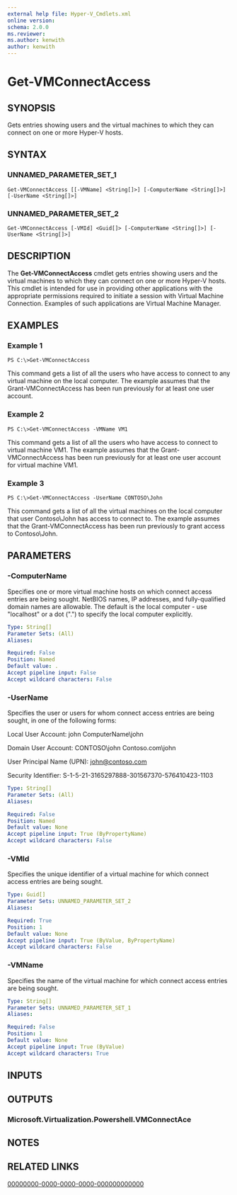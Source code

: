 ```yaml
---
external help file: Hyper-V_Cmdlets.xml
online version: 
schema: 2.0.0
ms.reviewer:
ms.author: kenwith
author: kenwith
---
```


# Get-VMConnectAccess

## SYNOPSIS
Gets entries showing users and the virtual machines to which they can connect on one or more Hyper-V hosts.

## SYNTAX

### UNNAMED_PARAMETER_SET_1
```
Get-VMConnectAccess [[-VMName] <String[]>] [-ComputerName <String[]>] [-UserName <String[]>]
```

### UNNAMED_PARAMETER_SET_2
```
Get-VMConnectAccess [-VMId] <Guid[]> [-ComputerName <String[]>] [-UserName <String[]>]
```

## DESCRIPTION
The **Get-VMConnectAccess** cmdlet gets entries showing users and the virtual machines to which they can connect on one or more Hyper-V hosts.
This cmdlet is intended for use in providing other applications with the appropriate permissions required to initiate a session with Virtual Machine Connection.
Examples of such applications are Virtual Machine Manager.

## EXAMPLES

### Example 1
```
PS C:\>Get-VMConnectAccess
```

This command gets a list of all the users who have access to connect to any virtual machine on the local computer.
The example assumes that the Grant-VMConnectAccess has been run previously for at least one user account.

### Example 2
```
PS C:\>Get-VMConnectAccess -VMName VM1
```

This command gets a list of all the users who have access to connect to virtual machine VM1.
The example assumes that the Grant-VMConnectAccess has been run previously for at least one user account for virtual machine VM1.

### Example 3
```
PS C:\>Get-VMConnectAccess -UserName CONTOSO\John
```

This command gets a list of all the virtual machines on the local computer that user Contoso\John has access to connect to.
The example assumes that the Grant-VMConnectAccess has been run previously to grant access to Contoso\John.

## PARAMETERS

### -ComputerName
Specifies one or more virtual machine hosts on which connect access entries are being sought.
NetBIOS names, IP addresses, and fully-qualified domain names are allowable.
The default is the local computer - use "localhost" or a dot (".") to specify the local computer explicitly.

```yaml
Type: String[]
Parameter Sets: (All)
Aliases: 

Required: False
Position: Named
Default value: .
Accept pipeline input: False
Accept wildcard characters: False
```

### -UserName
Specifies the user or users for whom connect access entries are being sought, in one of the following forms:

Local User Account:
    john
    ComputerName\john

Domain User Account:
    CONTOSO\john
    Contoso.com\john

User Principal Name (UPN):
    john@contoso.com

Security Identifier:
    S-1-5-21-3165297888-301567370-576410423-1103

```yaml
Type: String[]
Parameter Sets: (All)
Aliases: 

Required: False
Position: Named
Default value: None
Accept pipeline input: True (ByPropertyName)
Accept wildcard characters: False
```

### -VMId
Specifies the unique identifier of a virtual machine for which connect access entries are being sought.

```yaml
Type: Guid[]
Parameter Sets: UNNAMED_PARAMETER_SET_2
Aliases: 

Required: True
Position: 1
Default value: None
Accept pipeline input: True (ByValue, ByPropertyName)
Accept wildcard characters: False
```

### -VMName
Specifies the name of the virtual machine for which connect access entries are being sought.

```yaml
Type: String[]
Parameter Sets: UNNAMED_PARAMETER_SET_1
Aliases: 

Required: False
Position: 1
Default value: None
Accept pipeline input: True (ByValue)
Accept wildcard characters: True
```

## INPUTS

## OUTPUTS

### Microsoft.Virtualization.Powershell.VMConnectAce

## NOTES

## RELATED LINKS

[00000000-0000-0000-0000-000000000000](00000000-0000-0000-0000-000000000000)

